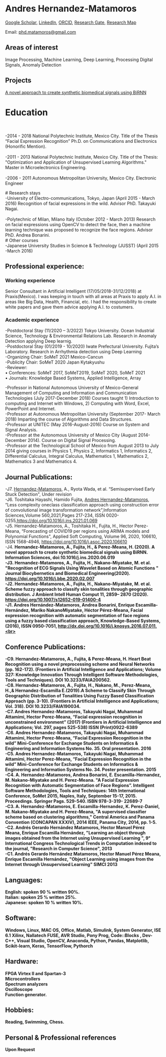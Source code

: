# Andres Hernandez-Matamoros
[Google Scholar]( https://scholar.google.com/citations?user=kkE-410AAAAJ&hl=en),
[LinkedIn](https://www.linkedin.com/in/andr%C3%A9s-h-ab626b78),
[ORCID](https://orcid.org/0000-0002-4896-2909),
[Research Gate](https://www.researchgate.net/profile/Andres-Hernandez-Matamoros),
[Research Map](https://researchmap.jp/matamoros?lang=en)<br>

Email: phd.matamoros@gmail.com<br>

## Areas of interest

Image Processing, Machine Learning, Deep Learning, Processing Digital Signals, Anomaly Detection<br>

## Projects

[A novel approach to create synthetic biomedical signals using BiRNN](https://phdmatamoros.github.io/BiRNN/)



# Education
<br>
<p style="text-align:left;">
-2014 - 2018 National Polytechnic Institute, Mexico City.
Title of the Thesis “Facial Expression Recognition”
Ph.D. on Communications and Electronics (Honorific Mention). <br>
<br>
-2011 - 2013 National Polytechnic Institute, Mexico City.
Title of the Thesis: "Optimization and Application of Unsupervised Learning Algorithms."
Master in Microelectronics Engineering. <br>
 <br>
-2006 - 2011 Autonomous Metropolitan University, Mexico City.
Electronic Engineer
 </p>
# Research stays
<br>
-University of Electro-communications, Tokyo, Japan (April 2015 - March 2016) Recognition of facial
expressions in the wild. Advisor PhD. Takayuki Nagai.<br>
<br>
-Polytechnic of Milan, Milano Italy (October 2012 - March 2013) Research on facial expressions using
OpenCV to detect the face, then a machine learning technique was proposed to recognize the face
regions. Advisor PhD. Andrea Bonarini.
<br>
#  Other courses
<br>
-Japanese University Studies in Science & Technology (JUSST) (April 2015 -March 2016)



## Professional experience:
### Working experience
Senior Consultant in Artificial Intelligent (17/05/2018-31/12/2018) at Praxis(Mexico). I was keeping
in touch with all areas at Praxis to apply A.I. in areas like Big Data, Health, Financial, etc. I had the
responsibility to create white papers and gave them advice applying A.I. to costumers.
### Academic experience
-Postdoctoral Stay (11/2020 – 3/2022) Tokyo University. Ocean Industrial Science, Technology &
Environmental Relations Lab. Research in Anomaly Detection applying Deep learnig.<br>
-Postdoctoral Stay (01/2019 - 10/2020) Iwate Prefectural University. Fujita’s Laboratory. Research in
Arrhythmia detection using Deep Learning<br>
-Organizing Chair: SoMeT 2021 Mexico-Cancun<br>
-Publicity Chair: SoMeT 2020 Japan Kytakyushu<br>
-Reviewer:<br>
• Conferences: SoMeT 2017, SoMeT2019, SoMeT 2020, SoMeT 2021<br>
• Journals: Knowledge Based Systems, Applied Intelligence, Array<br>

-Professor in National Autonomous University of Mexico-General Management of Computing and
Information and Communication Technologies (July 2017-December 2018) Courses taught 1)
Introduction to computing and Internet with Windows, 2) Computing with Word, Excel, PowerPoint
and Internet.<br>
-Professor at Autonomous Metropolitan University (September 2017- March 2018) Imparting the
course of Algorithms and Data Structures.<br>
-Professor at UNITEC (May 2016-August-2016) Course on System and Signal Analysis.<br>
-Professor at the Autonomous University of Mexico City (August 2014-December 2014). Course on
Digital Signal Processing.<br>
-Professor at the Technological School of Mexico from August 2013 to July 2014 giving courses in
Physics 1, Physics 2, Informatics 1, Informatics 2, Differential Calculus, Integral Calculus,
Mathematics 1, Mathematics 2, Mathematics 3 and Mathematics 4.<br>
## Journal Publications:
-J7. <u>Hernandez-Matamoros</u>, A., Ryota Wada, et al. “Semisupervised Early Stuck Detection", Under
revision<br>
-J6. Toshitaka Hayashi, Hamido Fujita, <u>Andres Hernandez-Matamoros</u>, “Less complexity oneclass classification approach using construction error of convolutional image transformation network”,Information Sciences,Volume 560,2021,Pages 217-234, ISSN 0020-0255,https://doi.org/10.1016/j.ins.2021.01.069<br>
-J5. Hernandez-Matamoros, A.</b>, Toshitaka H., Fujita, H., Hector Perez-Meana, “Forecasting of COVID19 per regions using ARIMA models and Polynomial Functions", Applied Soft Computing, Volume 96, 2020, 106610, ISSN 1568-4946, https://doi.org/10.1016/j.asoc.2020.106610<br>
-J4. <b>Hernandez-Matamoros, A., Fujita, H., & Perez-Meana, H. (2020). A novel approach to create synthetic biomedical signals using BiRNN. Information Sciences, doi:10.1016/j.ins.2020.06.019<br>
-J3. <b>Hernandez-Matamoros, A.</b>, Fujita, H., Nakano-Miyatake, M. et al. "Recognition of ECG Signals Using Wavelet Based on Atomic Functions " Journal Biocybernetics and Biomedical Engineering(2020). https://doi.org/10.1016/j.bbe.2020.02.007<br>
-J2. <b>Hernandez-Matamoros</b>, A., Fujita, H., Nakano-Miyatake, M. et al. Scheme fuzzy approach to classify skin tonalities through geographic distribution. J Ambient Intell Human Comput 11, 2859– 2870 (2020). https://doi.org/10.1007/s12652-019-01400-4<br>
-J1. <b>Andres Hernández-Matamoros</b>, Andrea Bonarini, Enrique Escamilla-Hernández, Mariko NakanoMiyatake, Héctor Pérez-Meana, Facial expression recognition with automatic segmentation of face regions using a fuzzy based classification approach, Knowledge-Based Systems, (2016), ISSN 0950-7051, http://dx.doi.org/10.1016/j.knosys.2016.07.011.<br>
## Conference Publications:
-C9. <b>Hernandez-Matamoros</b>, A., Fujita, & Perez-Meana, H. Heart Beat Recognition using a novel preprocessing scheme and Neural Networks (pp. 162-172). (Frontiers in Artificial Intelligence and Applications; Volume 327: Knowledge Innovation Through Intelligent Software Methodologies, Tools and Techniques). DOI 10.3233/FAIA200562.<br>
-C8. <b>Hernandez-Matamoros</b>, A., Fujita, H., Nakano, M., Perez-Meana, H.,& Hernandez-Escamilla E.(2019).A Scheme to Classify Skin Through Geographic Distribution of Tonalities Using Fuzzy Based Classification Approach (pp. 3-10). (Frontiers in Artificial Intelligence and Applications; Vol. 318). DOI 10.3233/FAIA190034.<br>
-C7. <b>Andres Hernandez-Matamoros</b>, Takayuki Nagai, Muhammad Attamimi, Hector Perez-Meana, “Facial expression recognition in unconstrained environment” (2017) (Frontiers in Artificial Intelligence and Applications; Vol. 297, pages 525-538) ISSN (Print)0922-6389<br>
-C6. <b>Andres Hernandez-Matamoros</b>, Takayuki Nagai, Muhammad Attamimi, Hector Perez-Meana, “Facial Expression Recognition in the wild” Mini-Conference for Exchange Students on Informatics & Engineering and Information Systems No. 35. Oral presentation. 2016<br>
-C5. <b>Andres Hernandez-Matamoros</b>, Takayuki Nagai, Muhammad Attamimi, Hector Perez-Meana, “Facial Expression Recognition in the wild” Mini-Conference for Exchange Students on Informatics & Engineering and Information Systems No. 34. Poster presentation. 2015<br>
-C4. <b>A. Hernandez-Matamoros</b>, Andrea Bonarini, E. Escamilla-Hernandez, M. Nakano-Miyatake and H. Perez-Meana. "A Facial Expression Recognition with Automatic Segmentation of Face Regions”. Intelligent Software Methodologies, Tools and Techniques: 14th International Conference, SoMet 2015, Naples, Italy, September 15-17, 2015. Proceedings. Springer Pags. 529-540. ISBN 978-3-319- 22689-7<br>
-C3. <b>A. Hernandez-Matamoros</b>, E. Escamilla-Hernandez, K. Perez-Daniel, M. Nakano-Miyatake and H. Perez-Meana, "A supervised classifier scheme based on clustering algorithms," Central America and Panama Convention (CONCAPAN XXXIV), 2014 IEEE, Panama City, 2014, pp. 1-5.<br>
-C2. <b>Andrés Gerardo Hernández Matamoros</b>, Hector Manuel Pérez Meana, Enrique Escamilla Hernández, "Learning an object through images obtained from the Internet using Unsupervised Learning ", 9° International Congress Technological Trends in Computation indexed to the journal, "Research in Computer Science", 2013<br> 
-C1. <b>Andrés Gerardo Hernández Matamoros</b>, Hector Manuel Pérez Meana, Enrique Escamilla Hernández, "Object Learning using images from the Internet through Unsupervised Learning" SIMCI 2013 <br>

## Languages:

English: spoken 90 % written 90%.<br>
Italian: spoken 25 % written 25%.<br>
Japanese: spoken 10 % written 10%.<br>
## Software:
Windows, Linux, MAC OS, Office, Matlab, Simulink, System Generator, ISE 6.1 Xilinx, Nallatech FUSE,
AVR Studio, Pony Prog, Code::Blocks , Dev-C++, Visual Studio, OpenCV, Anaconda, Python, Pandas,
Matplotlib, Scikit-learn, Keras, TensorFlow, Pythorch
## Hardware:
FPGA Virtex II and Spartan-3<br>
Microcontrollers<br>
Spectrum analyzers<br>
Oscilloscope<br>
Function generator.
## Hobbies:
Reading, Swimming, Chess.
## Personal & Professional references
Upon Request


